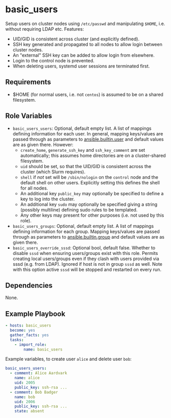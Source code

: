 
basic_users
===========

Setup users on cluster nodes using `/etc/passwd` and manipulating `$HOME`, i.e. without requiring LDAP etc. Features:
- UID/GID is consistent across cluster (and explicitly defined).
- SSH key generated and propagated to all nodes to allow login between cluster nodes.
- An "external" SSH key can be added to allow login from elsewhere.
- Login to the control node is prevented.
- When deleting users, systemd user sessions are terminated first.

Requirements
------------
- $HOME (for normal users, i.e. not `centos`) is assumed to be on a shared filesystem.

Role Variables
--------------

- `basic_users_users`: Optional, default empty list. A list of mappings defining information for each user. In general, mapping keys/values are passed through as parameters to [ansible.builtin.user](https://docs.ansible.com/ansible/latest/collections/ansible/builtin/user_module.html) and default values are as given there. However:
  - `create_home`, `generate_ssh_key` and `ssh_key_comment` are set automatically; this assumes home directories are on a cluster-shared filesystem.
  - `uid` should be set, so that the UID/GID is consistent across the cluster (which Slurm requires).
  - `shell` if *not* set will be `/sbin/nologin` on the `control` node and the default shell on other users. Explicitly setting this defines the shell for all nodes.
  - An additional key `public_key` may optionally be specified to define a key to log into the cluster.
  - An additional key `sudo` may optionally be specified giving a string (possibly multiline) defining sudo rules to be templated.
  - Any other keys may present for other purposes (i.e. not used by this role).
- `basic_users_groups`: Optional, default empty list. A list of mappings defining information for each group. Mapping keys/values are passed through as parameters to [ansible.builtin.group](https://docs.ansible.com/ansible/latest/collections/ansible/builtin/group_module.html) and default values are as given there.
- `basic_users_override_sssd`: Optional bool, default false. Whether to disable `sssd` when ensuring users/groups exist with this role. Permits creating local users/groups even if they clash with users provided via sssd (e.g. from LDAP). Ignored if host is not in group `sssd` as well. Note with this option active `sssd` will be stopped and restarted on every run.

Dependencies
------------

None.

Example Playbook
----------------

```yaml
- hosts: basic_users
  become: yes
  gather_facts: yes
  tasks:
    - import_role:
        name: basic_users
```

Example variables, to create user `alice` and delete user `bob`:

```yaml
basic_users_users:
  - comment: Alice Aardvark
    name: alice
    uid: 2005
    public_key: ssh-rsa ...
  - comment: Bob Badger
    name: bob
    uid: 2006
    public_key: ssh-rsa ...
    state: absent
```

